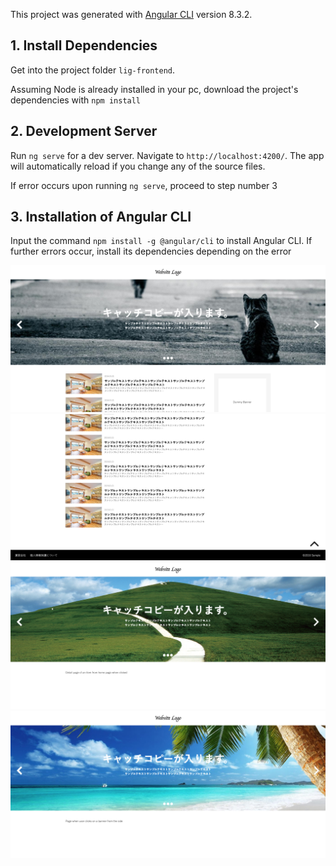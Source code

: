 This project was generated with [Angular CLI](https://github.com/angular/angular-cli) version 8.3.2.

## 1. Install Dependencies

Get into the project folder `lig-frontend`.

Assuming Node is already installed in your pc, download the project's dependencies with `npm install`

## 2. Development Server

Run `ng serve` for a dev server. Navigate to `http://localhost:4200/`. The app will automatically reload if you change any of the source files.

If error occurs upon running `ng serve`, proceed to step number 3

## 3. Installation of Angular CLI

Input the command `npm install -g @angular/cli` to install Angular CLI. If further errors occur, install its dependencies depending on the error

![](./src/assets/readme/home1.png)
![](./src/assets/readme/home2.png)
![](./src/assets/readme/detail.png)
![](./src/assets/readme/banner.png)
